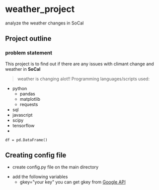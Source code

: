 # weather_project
analyze the weather changes in SoCal

## Project outline

### problem statement
This project is to find out if there are any issues with climant change and weather in **SoCal**
> weather is changing alot!!
Programming languages/scripts used:
* python
  - pandas
  - matplotlib
  - requests
* sql
* javascript
* scipy
* tensorflow
* 

` df = pd.DataFrame() `

## Creating config file

- create config.py file on the main directory
* add the following variables
  - gkey="your key" you can get gkey from [Google API](https://developers.google.com/maps)
